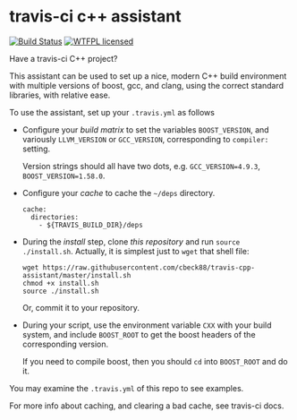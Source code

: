 # travis-ci c++ assistant

[![Build Status](https://travis-ci.org/cbeck88/travis-cpp-assistant.svg?branch=master)](http://travis-ci.org/cbeck88/travis-cpp-assistant)
[![WTFPL licensed](https://img.shields.io/badge/license-WTFPL-blue.svg)](./LICENSE)

Have a travis-ci C++ project?

This assistant can be used to set up a nice, modern C++ build environment with
multiple versions of boost, gcc, and clang, using the correct standard libraries,
with relative ease.

To use the assistant, set up your `.travis.yml` as follows

* Configure your *build matrix* to set the variables `BOOST_VERSION`,
  and variously `LLVM_VERSION` or `GCC_VERSION`, corresponding to `compiler:` setting.

  Version strings should all have two dots, e.g. `GCC_VERSION=4.9.3`, `BOOST_VERSION=1.58.0`.

* Configure your *cache* to cache the `~/deps` directory.

  ```
  cache:
    directories:
      - ${TRAVIS_BUILD_DIR}/deps
  ```

* During the *install* step, clone *this repository* and run `source ./install.sh`.
  Actually, it is simplest just to `wget` that shell file:

  ```
  wget https://raw.githubusercontent.com/cbeck88/travis-cpp-assistant/master/install.sh
  chmod +x install.sh
  source ./install.sh
  ```

  Or, commit it to your repository.

* During your script, use the environment variable `CXX` with your build system,
  and include `BOOST_ROOT` to get the boost headers of the corresponding version.

  If you need to compile boost, then you should `cd` into `BOOST_ROOT` and do it.

You may examine the `.travis.yml` of this repo to see examples.

For more info about caching, and clearing a bad cache, see travis-ci docs.
